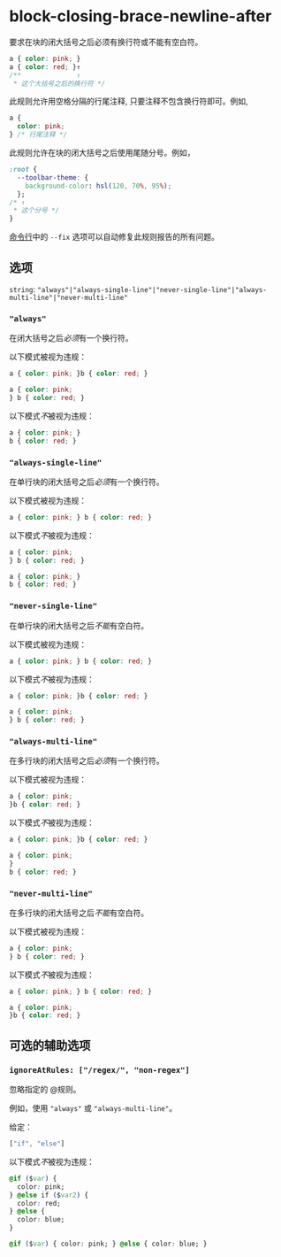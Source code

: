 # block-closing-brace-newline-after

要求在块的闭大括号之后必须有换行符或不能有空白符。

```css
a { color: pink; }
a { color: red; }↑
/**              ↑
 * 这个大括号之后的换行符 */
```

此规则允许用空格分隔的行尾注释, 只要注释不包含换行符即可。例如,

```css
a {
  color: pink;
} /* 行尾注释 */
```

此规则允许在块的闭大括号之后使用尾随分号。例如，

```css
:root {
  --toolbar-theme: {
    background-color: hsl(120, 70%, 95%);
  };
/* ↑
 * 这个分号 */
}
```

[命令行](../../../docs/user-guide/cli.md#自动修复错误)中的 `--fix` 选项可以自动修复此规则报告的所有问题。

## 选项

`string`: `"always"|"always-single-line"|"never-single-line"|"always-multi-line"|"never-multi-line"`

### `"always"`

在闭大括号之后*必须*有一个换行符。

以下模式被视为违规：

```css
a { color: pink; }b { color: red; }
```

```css
a { color: pink;
} b { color: red; }
```

以下模式*不*被视为违规：

```css
a { color: pink; }
b { color: red; }
```

### `"always-single-line"`

在单行块的闭大括号之后*必须*有一个换行符。

以下模式被视为违规：

```css
a { color: pink; } b { color: red; }
```

以下模式*不*被视为违规：

```css
a { color: pink;
} b { color: red; }
```

```css
a { color: pink; }
b { color: red; }
```

### `"never-single-line"`

在单行块的闭大括号之后*不能*有空白符。

以下模式被视为违规：

```css
a { color: pink; } b { color: red; }
```

以下模式*不*被视为违规：

```css
a { color: pink; }b { color: red; }
```

```css
a { color: pink;
} b { color: red; }
```

### `"always-multi-line"`

在多行块的闭大括号之后*必须*有一个换行符。

以下模式被视为违规：

```css
a { color: pink;
}b { color: red; }
```

以下模式*不*被视为违规：

```css
a { color: pink; }b { color: red; }
```

```css
a { color: pink;
}
b { color: red; }
```

### `"never-multi-line"`

在多行块的闭大括号之后*不能*有空白符。

以下模式被视为违规：

```css
a { color: pink;
} b { color: red; }
```

以下模式*不*被视为违规：

```css
a { color: pink; } b { color: red; }
```

```css
a { color: pink;
}b { color: red; }
```

## 可选的辅助选项

### `ignoreAtRules: ["/regex/", "non-regex"]`

忽略指定的 @规则。

例如，使用 `"always"` 或 `"always-multi-line"`。

给定：

```js
["if", "else"]
```

以下模式*不*被视为违规：

```css
@if ($var) {
  color: pink;
} @else if ($var2) {
  color: red;
} @else {
  color: blue;
}
```

```css
@if ($var) { color: pink; } @else { color: blue; }
```
